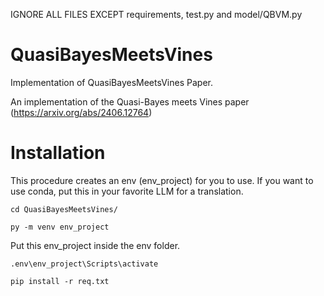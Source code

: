 IGNORE ALL FILES EXCEPT requirements, test.py and model/QBVM.py

# QuasiBayesMeetsVines
Implementation of QuasiBayesMeetsVines Paper.


An implementation of the Quasi-Bayes meets Vines paper (https://arxiv.org/abs/2406.12764)


# Installation
This procedure creates an env (env_project) for you to use. If you want to use conda, put this in your favorite LLM for a translation.

```
cd QuasiBayesMeetsVines/

py -m venv env_project
```
Put this env_project inside the env folder.
```
.env\env_project\Scripts\activate

pip install -r req.txt
```

